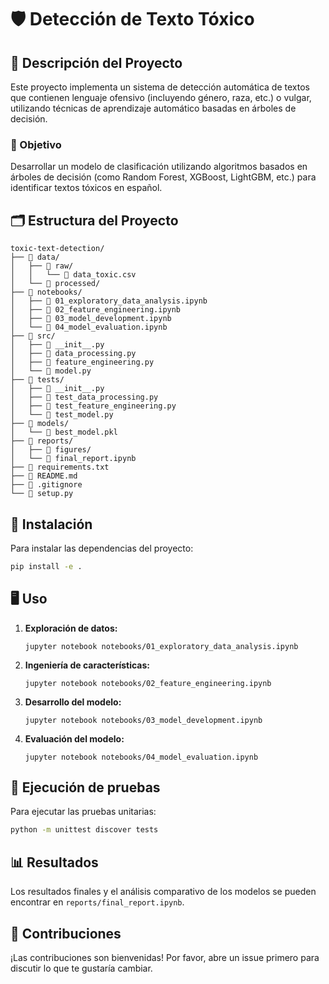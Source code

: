 # 🛡️ Detección de Texto Tóxico

## 📝 Descripción del Proyecto

Este proyecto implementa un sistema de detección automática de textos que contienen lenguaje ofensivo (incluyendo género, raza, etc.) o vulgar, utilizando técnicas de aprendizaje automático basadas en árboles de decisión.

### 🎯 Objetivo

Desarrollar un modelo de clasificación utilizando algoritmos basados en árboles de decisión (como Random Forest, XGBoost, LightGBM, etc.) para identificar textos tóxicos en español.

## 🗂️ Estructura del Proyecto

```
toxic-text-detection/
├── 📁 data/
│   ├── 📁 raw/
│   │   └── 📄 data_toxic.csv
│   └── 📁 processed/
├── 📁 notebooks/
│   ├── 📓 01_exploratory_data_analysis.ipynb
│   ├── 📓 02_feature_engineering.ipynb
│   ├── 📓 03_model_development.ipynb
│   └── 📓 04_model_evaluation.ipynb
├── 📁 src/
│   ├── 📄 __init__.py
│   ├── 📄 data_processing.py
│   ├── 📄 feature_engineering.py
│   └── 📄 model.py
├── 📁 tests/
│   ├── 📄 __init__.py
│   ├── 📄 test_data_processing.py
│   ├── 📄 test_feature_engineering.py
│   └── 📄 test_model.py
├── 📁 models/
│   └── 📄 best_model.pkl
├── 📁 reports/
│   ├── 📁 figures/
│   └── 📓 final_report.ipynb
├── 📄 requirements.txt
├── 📄 README.md
├── 📄 .gitignore
└── 📄 setup.py
```

## 🚀 Instalación

Para instalar las dependencias del proyecto:

```bash
pip install -e .
```

## 🖥️ Uso

1. **Exploración de datos:**
   ```
   jupyter notebook notebooks/01_exploratory_data_analysis.ipynb
   ```

2. **Ingeniería de características:**
   ```
   jupyter notebook notebooks/02_feature_engineering.ipynb
   ```

3. **Desarrollo del modelo:**
   ```
   jupyter notebook notebooks/03_model_development.ipynb
   ```

4. **Evaluación del modelo:**
   ```
   jupyter notebook notebooks/04_model_evaluation.ipynb
   ```

## 🧪 Ejecución de pruebas

Para ejecutar las pruebas unitarias:

```bash
python -m unittest discover tests
```

## 📊 Resultados

Los resultados finales y el análisis comparativo de los modelos se pueden encontrar en `reports/final_report.ipynb`.

## 🤝 Contribuciones

¡Las contribuciones son bienvenidas! Por favor, abre un issue primero para discutir lo que te gustaría cambiar.
